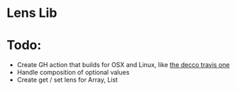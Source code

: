 # Lens Lib

# Todo:
- Create GH action that builds for OSX and Linux, like [the decco travis one](https://github.com/reasonml-labs/decco/blob/master/.travis.yml)
- Handle composition of optional values
- Create get / set lens for Array, List
